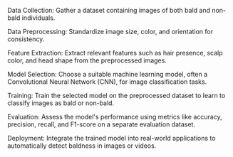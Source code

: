 Data Collection: Gather a dataset containing images of both bald and non-bald individuals.

Data Preprocessing: Standardize image size, color, and orientation for consistency.

Feature Extraction: Extract relevant features such as hair presence, scalp color, and head shape from the preprocessed images.

Model Selection: Choose a suitable machine learning model, often a Convolutional Neural Network (CNN), for image classification tasks.

Training: Train the selected model on the preprocessed dataset to learn to classify images as bald or non-bald.

Evaluation: Assess the model's performance using metrics like accuracy, precision, recall, and F1-score on a separate evaluation dataset.

Deployment: Integrate the trained model into real-world applications to automatically detect baldness in images or videos.
